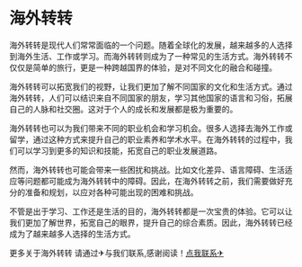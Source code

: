 # 海外转转

海外转转是现代人们常常面临的一个问题。随着全球化的发展，越来越多的人选择到海外生活、工作或学习。而海外转转则成为了一种常见的生活方式。海外转转不仅仅是简单的旅行，更是一种跨越国界的体验，是对不同文化的融合和碰撞。

海外转转可以拓宽我们的视野，让我们更加了解不同国家的文化和生活方式。通过海外转转，人们可以结识来自不同国家的朋友，学习其他国家的语言和习俗，拓展自己的人脉和社交圈。这对于个人的成长和发展都是极为重要的。

海外转转也可以为我们带来不同的职业机会和学习机会。很多人选择去海外工作或留学，通过这种方式来提升自己的职业素养和学术水平。在海外转转的过程中，我们可以学习到更多的知识和技能，拓宽自己的职业发展道路。

然而，海外转转也可能会带来一些困扰和挑战。比如文化差异、语言障碍、生活适应等问题都可能成为海外转转中的障碍。因此，在海外转转之前，我们需要做好充分的准备和规划，以应对各种可能出现的困难和挑战。

不管是出于学习、工作还是生活的目的，海外转转都是一次宝贵的体验。它可以让我们更加了解世界，拓宽自己的眼界，提升自己的综合素质。因此，海外转转已经成为了越来越多人选择的生活方式。

更多关于海外转转 请通过✈与我们联系,感谢阅读！[点我联系✈](https://img.k02.cc)
